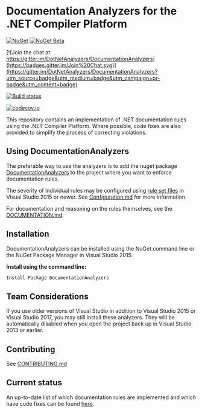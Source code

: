# Documentation Analyzers for the .NET Compiler Platform

[![NuGet](https://img.shields.io/nuget/v/DotNetAnalyzers.DocumentationAnalyzers.svg)](https://www.nuget.org/packages/DotNetAnalyzers.DocumentationAnalyzers) [![NuGet Beta](https://img.shields.io/nuget/vpre/DotNetAnalyzers.DocumentationAnalyzers.svg)](https://www.nuget.org/packages/DotNetAnalyzers.DocumentationAnalyzers)

[![Join the chat at https://gitter.im/DotNetAnalyzers/DocumentationAnalyzers](https://badges.gitter.im/Join%20Chat.svg)](https://gitter.im/DotNetAnalyzers/DocumentationAnalyzers?utm_source=badge&utm_medium=badge&utm_campaign=pr-badge&utm_content=badge)

[![Build status](https://ci.appveyor.com/api/projects/status/8jw2lq431kgg44jl/branch/master?svg=true)](https://ci.appveyor.com/project/sharwell/Documentationanalyzers/branch/master)

[![codecov.io](http://codecov.io/github/DotNetAnalyzers/DocumentationAnalyzers/coverage.svg?branch=master)](http://codecov.io/github/DotNetAnalyzers/DocumentationAnalyzers?branch=master)

This repository contains an implementation of .NET documentation rules using the .NET Compiler Platform. Where possible, code fixes are also provided to simplify the process of correcting violations.

## Using DocumentationAnalyzers

The preferable way to use the analyzers is to add the nuget package [DocumentationAnalyzers](http://www.nuget.org/packages/DocumentationAnalyzers/)
to the project where you want to enforce documentation rules.

The severity of individual rules may be configured using [rule set files](https://docs.microsoft.com/en-us/visualstudio/code-quality/using-rule-sets-to-group-code-analysis-rules)
in Visual Studio 2015 or newer. See [Configuration.md](docs/Configuration.md) for more information.

For documentation and reasoning on the rules themselves, see the [DOCUMENTATION.md](DOCUMENTATION.md).

## Installation

DocumentationAnalyzers can be installed using the NuGet command line or the NuGet Package Manager in Visual Studio 2015.

**Install using the command line:**
```bash
Install-Package DocumentationAnalyzers
```

## Team Considerations

If you use older versions of Visual Studio in addition to Visual Studio 2015 or Visual Studio 2017, you may still install these analyzers. They will be automatically disabled when you open the project back up in Visual Studio 2013 or earlier.

## Contributing

See [CONTRIBUTING.md](CONTRIBUTING.md)

## Current status

An up-to-date list of which documentation rules are implemented and which have code fixes can be found [here](https://dotnetanalyzers.github.io/DocumentationAnalyzers/).
